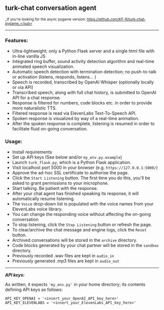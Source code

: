 ## turk-chat conversation agent
<sub>_If you're looking for the async pygame version: https://github.com/KF-R/turk-chat-pygame_</sub>
<hr/>

### Features:
* Ultra-lightweight; only a Python Flask server and a single html file with in-line vanilla JS
* Integrated ring buffer, sound activity detection algorithm and real-time animated speech visualization.
* Automatic speech detection with termination detection; no push-to-talk or activation (listens, responds, listens... )
* Speech is recorded, transcribed by OpenAI Whisper (optionally locally or via API)
* Transcribed speech, along with full chat history, is submitted to OpenAI API for a chat response.
* Response is filtered for numbers, code blocks etc. in order to provide more naturalistic TTS.
* Filtered response is read via ElevenLabs Text-To-Speech API.
* Spoken response is visualized by way of a real-time animation.
* After the spoken response is complete, listening is resumed in order to facilitate fluid on-going conversation.

### Usage:
* Install requirements
* Set up API keys (See below and/or `my_env.py.example`)
* Launch `turk_flask.py`, which is a Python Flask application.  
* Visit localhost port 5000 in your browser (e.g. `https://127.0.0.1:5000/`)
* Approve the ad-hoc SSL certificate to authorise the page.
* Click the `Start Listening` button.  The first time you do this, you'll be asked to grant permissions to your microphone.
* Start talking.  Be patient with the response.
* After your chat agent has finished speaking its response, it will automatically resume listening.
* The `Voice` drop-down list is populated with the voice names from your ElevenLabs voice library.  
* You can change the responding voice without affecting the on-going conversation
* To stop listening, click the `Stop Listening` button or refresh the page.
* To clear/archive the chat message and engine logs, click the `Reset` button. 
* Archived conversations will be stored in the `archive` directory.
* Code blocks generated by your chat partner will be stored in the `sandbox` directory.
* Previously recorded .wav files are kept in `audio_in`
* Previously generated .mp3 files are kept in `audio_out`
<hr/>

_**API keys:**_

As written, it expects `'my_env.py'` in your home directory; its contents defining API keys as follows:
  
```
API_KEY_OPENAI = '<insert_your_OpenAI_API_key_here>'
API_KEY_ELEVENLABS = '<insert_your_ElevenLabs_API_key_here>'
```

